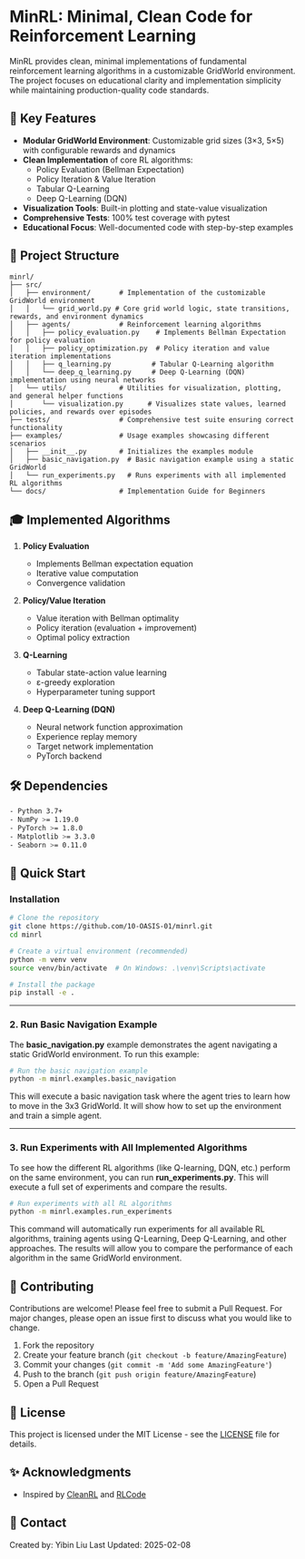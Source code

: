 # MinRL: Minimal, Clean Code for Reinforcement Learning

MinRL provides clean, minimal implementations of fundamental reinforcement learning algorithms in a customizable GridWorld environment. The project focuses on educational clarity and implementation simplicity while maintaining production-quality code standards.

## 🌟 Key Features

- **Modular GridWorld Environment**: Customizable grid sizes (3×3, 5×5) with configurable rewards and dynamics
- **Clean Implementation** of core RL algorithms:
  - Policy Evaluation (Bellman Expectation)
  - Policy Iteration & Value Iteration
  - Tabular Q-Learning
  - Deep Q-Learning (DQN)
- **Visualization Tools**: Built-in plotting and state-value visualization
- **Comprehensive Tests**: 100% test coverage with pytest
- **Educational Focus**: Well-documented code with step-by-step examples


## 📁 Project Structure

```
minrl/
├── src/
│   ├── environment/       # Implementation of the customizable GridWorld environment
│   │   └── grid_world.py # Core grid world logic, state transitions, rewards, and environment dynamics
│   ├── agents/            # Reinforcement learning algorithms
│   │   ├── policy_evaluation.py    # Implements Bellman Expectation for policy evaluation
│   │   ├── policy_optimization.py  # Policy iteration and value iteration implementations
│   │   ├── q_learning.py          # Tabular Q-Learning algorithm
│   │   └── deep_q_learning.py     # Deep Q-Learning (DQN) implementation using neural networks
│   └── utils/             # Utilities for visualization, plotting, and general helper functions
│       └── visualization.py      # Visualizes state values, learned policies, and rewards over episodes
├── tests/                 # Comprehensive test suite ensuring correct functionality
├── examples/              # Usage examples showcasing different scenarios
│   ├── __init__.py        # Initializes the examples module
│   ├── basic_navigation.py  # Basic navigation example using a static GridWorld
│   └── run_experiments.py   # Runs experiments with all implemented RL algorithms
└── docs/                  # Implementation Guide for Beginners

```

## 🎓 Implemented Algorithms

1. **Policy Evaluation**
   - Implements Bellman expectation equation
   - Iterative value computation
   - Convergence validation

2. **Policy/Value Iteration**
   - Value iteration with Bellman optimality
   - Policy iteration (evaluation + improvement)
   - Optimal policy extraction

3. **Q-Learning**
   - Tabular state-action value learning
   - ε-greedy exploration
   - Hyperparameter tuning support

4. **Deep Q-Learning (DQN)**
   - Neural network function approximation
   - Experience replay memory
   - Target network implementation
   - PyTorch backend

## 🛠️ Dependencies

```bash
- Python 3.7+
- NumPy >= 1.19.0
- PyTorch >= 1.8.0
- Matplotlib >= 3.3.0
- Seaborn >= 0.11.0
```

## 🚀 Quick Start

### Installation

```bash
# Clone the repository
git clone https://github.com/10-OASIS-01/minrl.git
cd minrl

# Create a virtual environment (recommended)
python -m venv venv
source venv/bin/activate  # On Windows: .\venv\Scripts\activate

# Install the package
pip install -e .
```
---

### 2. **Run Basic Navigation Example**

The **basic_navigation.py** example demonstrates the agent navigating a static GridWorld environment. To run this example:

```bash
# Run the basic navigation example
python -m minrl.examples.basic_navigation
```

This will execute a basic navigation task where the agent tries to learn how to move in the 3x3 GridWorld. It will show how to set up the environment and train a simple agent.

---

### 3. **Run Experiments with All Implemented Algorithms**

To see how the different RL algorithms (like Q-learning, DQN, etc.) perform on the same environment, you can run **run_experiments.py**. This will execute a full set of experiments and compare the results.

```bash
# Run experiments with all RL algorithms
python -m minrl.examples.run_experiments
```

This command will automatically run experiments for all available RL algorithms, training agents using Q-Learning, Deep Q-Learning, and other approaches. The results will allow you to compare the performance of each algorithm in the same GridWorld environment.


## 🤝 Contributing

Contributions are welcome! Please feel free to submit a Pull Request. For major changes, please open an issue first to discuss what you would like to change.

1. Fork the repository
2. Create your feature branch (`git checkout -b feature/AmazingFeature`)
3. Commit your changes (`git commit -m 'Add some AmazingFeature'`)
4. Push to the branch (`git push origin feature/AmazingFeature`)
5. Open a Pull Request

## 📜 License

This project is licensed under the MIT License - see the [LICENSE](LICENSE) file for details.

## ✨ Acknowledgments

- Inspired by [CleanRL](https://github.com/vwxyzjn/cleanrl) and [RLCode](https://github.com/rlcode/reinforcement-learning)

## 🔗 Contact

Created by: Yibin Liu
Last Updated: 2025-02-08



